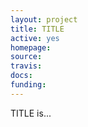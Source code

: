 ```yaml
---
layout: project
title: TITLE
active: yes
homepage: 
source: 
travis: 
docs:
funding: 
---
```


TITLE is...
